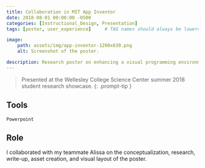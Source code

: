 ```yaml
---
title: Collaboration in MIT App Inventor
date: 2018-08-01 00:00:00 -0500
categories: [Instructional_Design, Presentation]
tags: [poster, user_experience]     # TAG names should always be lowercase

image:
    path: assets/img/app-inventor-1200x630.png
    alt: Screenshot of the poster.

description: Research poster on enhancing a visual programming environment for educational purposes.
---
```


> Presented at the Wellesley College Science Center summer 2018 student research showcase.
{: .prompt-tip }

## Tools

`Powerpoint`

## Role

I collaborated with my teammate Alissa on the conceptualization, research, write-up, asset creation, and visual layout of the poster.

